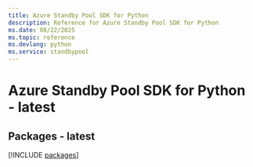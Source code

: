 ```yaml
---
title: Azure Standby Pool SDK for Python
description: Reference for Azure Standby Pool SDK for Python
ms.date: 08/22/2025
ms.topic: reference
ms.devlang: python
ms.service: standbypool
---
```

# Azure Standby Pool SDK for Python - latest
## Packages - latest
[!INCLUDE [packages](standby-pool-index.md)]